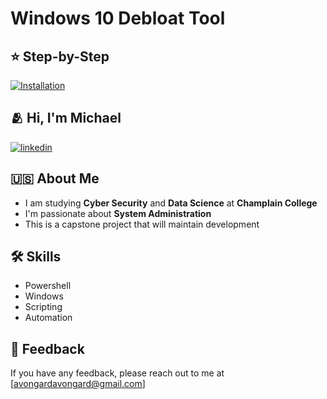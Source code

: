 # **Windows 10 Debloat Tool**

## ⭐ Step-by-Step

[![Installation](https://cdn.discordapp.com/attachments/991110514312745111/1151742536277295174/267834378-7787b54e-61e1-47ef-b642-88f85bcd5c92.png)]([https://github.com/avongard/Windows-10-Debloat-Tool/wiki/How%E2%80%90to-Install-&-Run-Scripts)


## 🫂 Hi, I'm Michael

[![linkedin](https://img.shields.io/badge/linkedin-0A66C2?style=for-the-badge&logo=linkedin&logoColor=white)]([https://www.linkedin.com/in/michael-portegello/)



## 🇺🇸 About Me
+ I am studying **Cyber Security** and **Data Science** at **Champlain College**
+ I'm passionate about **System Administration**
+ This is a capstone project that will maintain development



## 🛠 Skills
+ Powershell
+ Windows
+ Scripting
+ Automation


## 💬 Feedback

If you have any feedback, please reach out to me at [avongardavongard@gmail.com]

